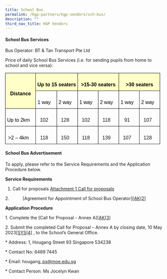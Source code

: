 ```yaml
---
title: School Bus
permalink: /hgp-partners/hgp-vendors/sch-bus/
description: ""
third_nav_title: HGP Vendors
---
```

#### School Bus Services

Bus Operator: BT &amp; Tan Transport Pte Ltd

Price of daily School Bus Services (i.e. for sending pupils from home to school and vice versa):

<style type="text/css">
.tg  {border-collapse:collapse;border-spacing:0;}
.tg td{border-color:black;border-style:solid;border-width:1px;font-family:Arial, sans-serif;font-size:14px;
  overflow:hidden;padding:10px 5px;word-break:normal;}
.tg th{border-color:black;border-style:solid;border-width:1px;font-family:Arial, sans-serif;font-size:14px;
  font-weight:normal;overflow:hidden;padding:10px 5px;word-break:normal;}
.tg .tg-69a3{font-family:Arial, Helvetica, sans-serif !important;font-size:16px;text-align:center;vertical-align:top}
.tg .tg-4q1r{background-color:#ffffc7;font-family:Arial, Helvetica, sans-serif !important;font-size:16px;font-weight:bold;
  text-align:center;vertical-align:middle}
.tg .tg-wjxb{background-color:#ffffc7;font-family:Arial, Helvetica, sans-serif !important;font-size:16px;font-weight:bold;
  text-align:center;vertical-align:top}
.tg .tg-a9q3{font-family:Arial, Helvetica, sans-serif !important;font-size:16px;text-align:center;vertical-align:middle}
</style>
<table class="tg">
<thead>
  <tr>
    <th rowspan="2" class="tg-4q1r">   <br><span style="color:black">Distance</span></th>
    <th colspan="2" class="tg-wjxb">   <br><span style="color:black">Up to 15 seaters</span>   </th>
    <th colspan="2" class="tg-wjxb">   <br><span style="color:black">&gt;15-30 seaters</span>   </th>
    <th colspan="2" class="tg-wjxb">   <br><span style="color:black">&gt;30 seaters</span>   </th>
  </tr>
  <tr>
    <th class="tg-69a3">&nbsp;&nbsp;&nbsp;<br><span style="color:black">1 way</span>&nbsp;&nbsp;&nbsp;</th>
    <th class="tg-69a3">&nbsp;&nbsp;&nbsp;<br><span style="color:black">2 way</span>&nbsp;&nbsp;&nbsp;</th>
    <th class="tg-69a3">&nbsp;&nbsp;&nbsp;<br><span style="color:black">1 way</span>&nbsp;&nbsp;&nbsp;</th>
    <th class="tg-69a3">&nbsp;&nbsp;&nbsp;<br><span style="color:black">2 way</span>&nbsp;&nbsp;&nbsp;</th>
    <th class="tg-69a3">&nbsp;&nbsp;&nbsp;<br><span style="color:black">1 way</span>&nbsp;&nbsp;&nbsp;</th>
    <th class="tg-69a3">&nbsp;&nbsp;&nbsp;<br><span style="color:black">2 way</span>&nbsp;&nbsp;&nbsp;</th>
  </tr>
</thead>
<tbody>
  <tr>
    <td class="tg-69a3">&nbsp;&nbsp;&nbsp;<br><span style="color:black">Up to 2km</span>&nbsp;&nbsp;&nbsp;</td>
    <td class="tg-a9q3">&nbsp;&nbsp;&nbsp;<br>102&nbsp;&nbsp;&nbsp;</td>
    <td class="tg-a9q3">&nbsp;&nbsp;&nbsp;<br>128&nbsp;&nbsp;&nbsp;</td>
    <td class="tg-a9q3">&nbsp;&nbsp;&nbsp;<br>102&nbsp;&nbsp;&nbsp;</td>
    <td class="tg-a9q3">&nbsp;&nbsp;&nbsp;<br>118&nbsp;&nbsp;&nbsp;</td>
    <td class="tg-a9q3">&nbsp;&nbsp;&nbsp;<br>91&nbsp;&nbsp;&nbsp;</td>
    <td class="tg-a9q3">&nbsp;&nbsp;&nbsp;<br><span style="color:black"> </span>107&nbsp;&nbsp;&nbsp;</td>
  </tr>
  <tr>
    <td class="tg-69a3">&nbsp;&nbsp;&nbsp;<br><span style="color:black">&gt;2 – 4km</span>&nbsp;&nbsp;&nbsp;</td>
    <td class="tg-a9q3">&nbsp;&nbsp;&nbsp;<br><span style="color:black"> </span>118&nbsp;&nbsp;&nbsp;</td>
    <td class="tg-a9q3">&nbsp;&nbsp;&nbsp;<br>150&nbsp;&nbsp;&nbsp;</td>
    <td class="tg-a9q3">&nbsp;&nbsp;&nbsp;<br><span style="color:black"> </span>118&nbsp;&nbsp;&nbsp;</td>
    <td class="tg-a9q3">&nbsp;&nbsp;&nbsp;<br>139&nbsp;&nbsp;&nbsp;</td>
    <td class="tg-a9q3">&nbsp;&nbsp;&nbsp;<br><span style="color:black"> </span>107&nbsp;&nbsp;&nbsp;</td>
    <td class="tg-a9q3">&nbsp;&nbsp;&nbsp;<br>128&nbsp;&nbsp;&nbsp;</td>
  </tr>
</tbody>
</table>




#### School Bus Advertisement

To apply, please refer to the Service Requirements and the Application Procedure below.

**Service Requirements**

1. Call for proposals [Attachment 1 Call for proposals]()


2.&nbsp;&nbsp;&nbsp;&nbsp;&nbsp;&nbsp;&nbsp;&nbsp;&nbsp;&nbsp; \[Agreement for Appointment of School Bus Operator\][\[AK(2\]](#_msocom_2)&nbsp;

**Application Procedure**

1\. Complete the \[Call for Proposal - Annex A\][\[AK(3\]](#_msocom_3)&nbsp;

2\. Submit the completed Call for Proposal – Annex A by closing date, 10 May 2023[\[SYS(4\]](#_msocom_4)&nbsp;, to the School’s General Office.

\* Address: 1, Hougang Street 93 Singapore 534238

\* Contact No: 6489 7445

\* Email: hougang\_ps@moe.edu.sg

\* Contact Person: Ms Jocelyn Kwan